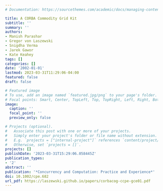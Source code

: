 ```yaml
---
# Documentation: https://sourcethemes.com/academic/docs/managing-content/

title: A CORBA Commodity Grid Kit
subtitle: ''
summary: ''
authors:
- Manish Parashar
- Gregor von Laszewski
- Snigdha Verma
- Jarek Gawor
- Kate Keahey
tags: []
categories: []
date: '2002-01-01'
lastmod: 2023-03-31T11:29:06-04:00
featured: false
draft: false

# Featured image
# To use, add an image named `featured.jpg/png` to your page's folder.
# Focal points: Smart, Center, TopLeft, Top, TopRight, Left, Right, BottomLeft, Bottom, BottomRight.
image:
  caption: ''
  focal_point: ''
  preview_only: false

# Projects (optional).
#   Associate this post with one or more of your projects.
#   Simply enter your project's folder or file name without extension.
#   E.g. `projects = ["internal-project"]` references `content/project/deep-learning/index.md`.
#   Otherwise, set `projects = []`.
projects: []
publishDate: '2023-03-31T15:29:06.058445Z'
publication_types:
- '2'
abstract: ''
publication: '*Concurrency and Computation: Practice and Experience*'
doi: 10.1002/cpe.682
url_pdf: https://laszewski.github.io/papers/corbacog-ccpe-gce01.pdf
---
```


